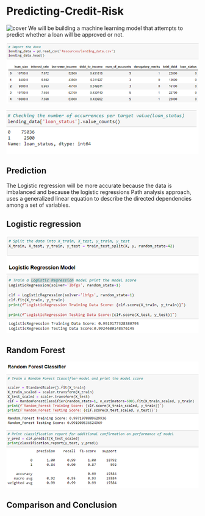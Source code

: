 # Predicting-Credit-Risk
![cover](/images/Cover.png)
We will be building a machine learning model that attempts to predict whether a loan will be approved or not.



![data](/images/data.png)

![im](/images/imbalanced_data.png)
## Prediction
The Logistic regression will be more accurate because the data is imbalanced and because the logistic regressions Path analysis approach, uses a generalized linear equation to describe the directed dependencies among a set of variables.

## Logistic regression


![LogR](/images/logistecR.png)
## Random Forest

![randomF](/images/random.png)
## Comparison and Conclusion
